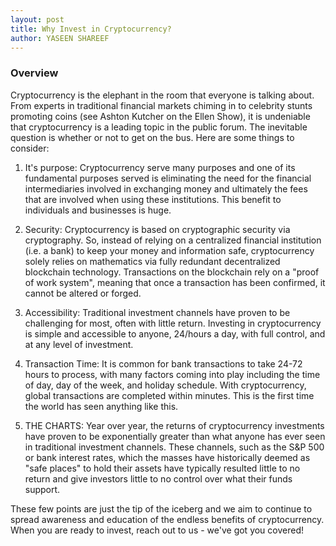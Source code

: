 ```yaml
---
layout: post
title: Why Invest in Cryptocurrency?
author: YASEEN SHAREEF
---
```


### Overview

Cryptocurrency is the elephant in the room that everyone is talking about. From experts in traditional financial markets chiming in to celebrity stunts promoting coins (see Ashton Kutcher on the Ellen Show), it is undeniable that cryptocurrency is a leading topic in the public forum. The inevitable question is whether or not to get on the bus. Here are some things to consider:

1) It's purpose: Cryptocurrency serve many purposes and one of its fundamental purposes served is eliminating the need for the financial intermediaries involved in exchanging money and ultimately the fees that are involved when using these institutions. This benefit to individuals and businesses is huge.

2) Security: Cryptocurrency is based on cryptographic security via cryptography. So, instead of relying on a centralized financial institution (i.e. a bank) to keep your money and information safe, cryptocurrency solely relies on mathematics via fully redundant decentralized blockchain technology. Transactions on the blockchain rely on a "proof of work system", meaning that once a transaction has been confirmed, it cannot be altered or forged.

3) Accessibility: Traditional investment channels have proven to be challenging for most, often with little return. Investing in cryptocurrency is simple and accessible to anyone, 24/hours a day, with full control, and at any level of investment. 

4) Transaction Time: It is common for bank transactions to take 24-72 hours to process, with many factors coming into play including the time of day, day of the week, and holiday schedule. With cryptocurrency, global transactions are completed within minutes. This is the first time the world has seen anything like this.

5) THE CHARTS: Year over year, the returns of cryptocurrency investments have proven to be exponentially greater than what anyone has ever seen in traditional investment channels. These channels, such as the S&P 500 or bank interest rates, which the masses have historically deemed as "safe places" to hold their assets have typically resulted little to no return and give investors little to no control over what their funds support.

These few points are just the tip of the iceberg and we aim to continue to spread awareness and education of the endless benefits of cryptocurrency. When you are ready to invest, reach out to us - we've got you covered!
